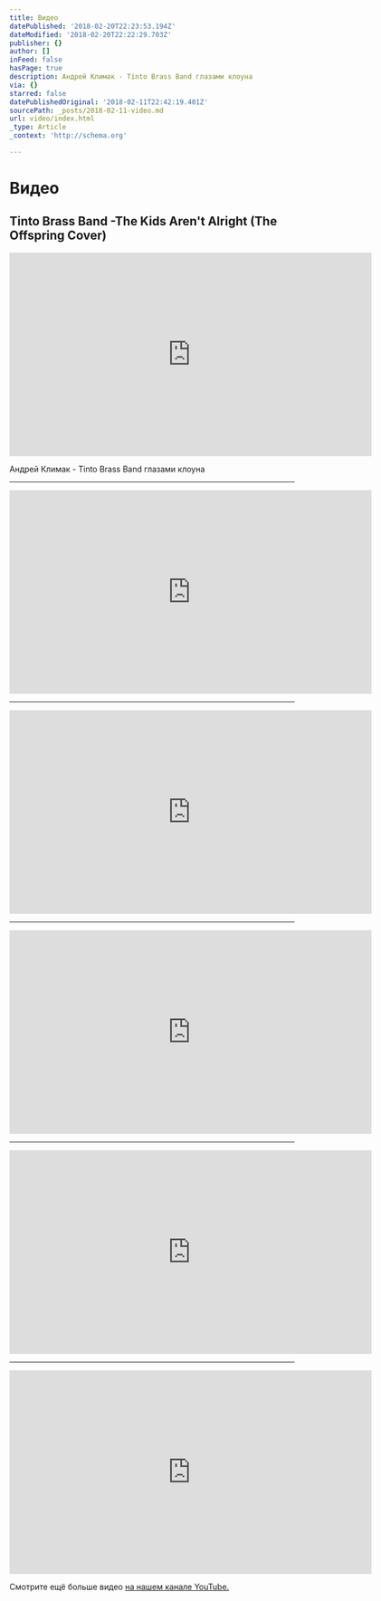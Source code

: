 ```yaml
---
title: Видео
datePublished: '2018-02-20T22:23:53.194Z'
dateModified: '2018-02-20T22:22:29.703Z'
publisher: {}
author: []
inFeed: false
hasPage: true
description: Андрей Климак - Tinto Brass Band глазами клоуна
via: {}
starred: false
datePublishedOriginal: '2018-02-11T22:42:19.401Z'
sourcePath: _posts/2018-02-11-video.md
url: video/index.html
_type: Article
_context: 'http://schema.org'

---
```

# Видео

## Tinto Brass Band -The Kids Aren't Alright (The Offspring Cover)

<iframe src="https://cdn.embedly.com/widgets/media.html?src=https%3A%2F%2Fwww.youtube.com%2Fembed%2F0puUGq0V1b0%3Ffeature%3Doembed&amp;url=http%3A%2F%2Fwww.youtube.com%2Fwatch%3Fv%3D0puUGq0V1b0&amp;image=https%3A%2F%2Fi.ytimg.com%2Fvi%2F0puUGq0V1b0%2Fhqdefault.jpg&amp;key=a715cf41cc93453ca338d350cd26f87b&amp;type=text%2Fhtml&amp;schema=youtube" width="640" height="360" scrolling="no" frameborder="0" allowfullscreen="" style=""></iframe>

Андрей Климак - Tinto Brass Band глазами клоуна

---

<iframe src="https://cdn.embedly.com/widgets/media.html?src=https%3A%2F%2Fwww.youtube.com%2Fembed%2FO2q_r8a5neE%3Ffeature%3Doembed&amp;url=http%3A%2F%2Fwww.youtube.com%2Fwatch%3Fv%3DO2q_r8a5neE&amp;image=https%3A%2F%2Fi.ytimg.com%2Fvi%2FO2q_r8a5neE%2Fhqdefault.jpg&amp;key=a715cf41cc93453ca338d350cd26f87b&amp;type=text%2Fhtml&amp;schema=youtube" width="640" height="360" scrolling="no" frameborder="0" allowfullscreen="" style=""></iframe>

---

<iframe src="https://cdn.embedly.com/widgets/media.html?src=https%3A%2F%2Fwww.youtube.com%2Fembed%2FXRdFFjkw0us%3Ffeature%3Doembed&amp;url=http%3A%2F%2Fwww.youtube.com%2Fwatch%3Fv%3DXRdFFjkw0us&amp;image=https%3A%2F%2Fi.ytimg.com%2Fvi%2FXRdFFjkw0us%2Fhqdefault.jpg&amp;key=a715cf41cc93453ca338d350cd26f87b&amp;type=text%2Fhtml&amp;schema=youtube" width="640" height="360" scrolling="no" frameborder="0" allowfullscreen="" style=""></iframe>

---

<iframe src="https://cdn.embedly.com/widgets/media.html?src=https%3A%2F%2Fwww.youtube.com%2Fembed%2FLSkJbNq0bb0%3Ffeature%3Doembed&amp;url=http%3A%2F%2Fwww.youtube.com%2Fwatch%3Fv%3DLSkJbNq0bb0&amp;image=https%3A%2F%2Fi.ytimg.com%2Fvi%2FLSkJbNq0bb0%2Fhqdefault.jpg&amp;key=a715cf41cc93453ca338d350cd26f87b&amp;type=text%2Fhtml&amp;schema=youtube" width="640" height="360" scrolling="no" frameborder="0" allowfullscreen="" style=""></iframe>

---

<iframe src="https://cdn.embedly.com/widgets/media.html?src=https%3A%2F%2Fwww.youtube.com%2Fembed%2FCrjXTGAbWMY%3Ffeature%3Doembed&amp;url=http%3A%2F%2Fwww.youtube.com%2Fwatch%3Fv%3DCrjXTGAbWMY&amp;image=https%3A%2F%2Fi.ytimg.com%2Fvi%2FCrjXTGAbWMY%2Fhqdefault.jpg&amp;key=a715cf41cc93453ca338d350cd26f87b&amp;type=text%2Fhtml&amp;schema=youtube" width="640" height="360" scrolling="no" frameborder="0" allowfullscreen="" style=""></iframe>

---

<iframe src="https://cdn.embedly.com/widgets/media.html?src=https%3A%2F%2Fwww.youtube.com%2Fembed%2F8T5tE77RNl0%3Ffeature%3Doembed&amp;url=http%3A%2F%2Fwww.youtube.com%2Fwatch%3Fv%3D8T5tE77RNl0&amp;image=https%3A%2F%2Fi.ytimg.com%2Fvi%2F8T5tE77RNl0%2Fhqdefault.jpg&amp;key=a715cf41cc93453ca338d350cd26f87b&amp;type=text%2Fhtml&amp;schema=youtube" width="640" height="360" scrolling="no" frameborder="0" allowfullscreen="" style=""></iframe>

Смотрите ещё больше видео [на нашем канале YouTube.][0]

[0]: https://www.youtube.com/user/saparind "Tinto Brass Band YouTube channel"